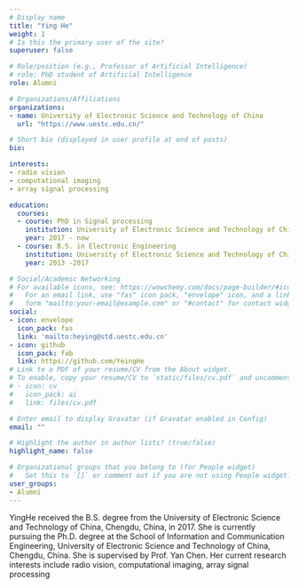 ```yaml
---
# Display name
title: "Ying He"
weight: 1
# Is this the primary user of the site?
superuser: false

# Role/position (e.g., Professor of Artificial Intelligence)
# role: PhD student of Artificial Intelligence
role: Alumni

# Organizations/Affiliations
organizations:
- name: University of Electronic Science and Technology of China
  url: "https://www.uestc.edu.cn/"

# Short bio (displayed in user profile at end of posts)
bio:

interests:
- radio vision
- computational imaging
- array signal processing

education:
  courses:
  - course: PhD in Signal processing
    institution: University of Electronic Science and Technology of China
    year: 2017 - now
  - course: B.S. in Electronic Engineering
    institution: University of Electronic Science and Technology of China
    year: 2013 -2017

# Social/Academic Networking
# For available icons, see: https://wowchemy.com/docs/page-builder/#icons
#   For an email link, use "fas" icon pack, "envelope" icon, and a link in the
#   form "mailto:your-email@example.com" or "#contact" for contact widget.
social:
- icon: envelope
  icon_pack: fas
  link: 'mailto:heying@std.uestc.edu.cn'
- icon: github
  icon_pack: fab
  link: https://github.com/YeingHe
# Link to a PDF of your resume/CV from the About widget.
# To enable, copy your resume/CV to `static/files/cv.pdf` and uncomment the lines below.
# - icon: cv
#   icon_pack: ai
#   link: files/cv.pdf

# Enter email to display Gravatar (if Gravatar enabled in Config)
email: ""

# Highlight the author in author lists? (true/false)
highlight_name: false

# Organizational groups that you belong to (for People widget)
#   Set this to `[]` or comment out if you are not using People widget.
user_groups:
- Alumni
---
```

YingHe received the B.S. degree from the University of Electronic Science and Technology of China, Chengdu, China, in 2017. She is currently pursuing the Ph.D. degree at the School of Information and Communication Engineering, University of Electronic Science and Technology of China, Chengdu, China. She is supervised by Prof. Yan Chen. Her current research interests include radio vision, computational imaging, array signal processing
